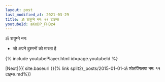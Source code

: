 ```yaml
---
layout: post
last_modified_at: 2021-03-29
title: ॐ शत्रुग्ने नमः ११ टाइम्स
youtubeId: aKoDP_FHBz4
---
```

 
 
 ॐ शत्रुग्ने नमः  
 
 -  जो अपने दुश्मनों को मारता है 
 
  
 
  
 
 
 
 
 
 


{% include youtubePlayer.html id=page.youtubeId %}
 
[Next]({{ site.baseurl }}{% link  split2/_posts/2015-01-01-ॐ श्वेतपिंगलया नमः ११ टाइम्स.md%})
 
